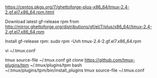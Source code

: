 https://centos.pkgs.org/7/ghettoforge-plus-x86_64/tmux-2.4-2.gf.el7.x86_64.rpm.html

Download latest gf-release rpm from
http://mirror.ghettoforge.org/distributions/gf/el/7/plus/x86_64//tmux-2.4-2.gf.el7.x86_64.rpm

Install gf-release rpm:
sudo rpm -Uvh tmux-2.4-2.gf.el7.x86_64.rpm

vi ~/.tmux.conf

tmux source-file ~/.tmux.conf
git clone https://github.com/tmux-plugins/tpm ~/.tmux/plugins/tpm
bash ~/.tmux/plugins/tpm/bin/install_plugins
tmux source-file ~/.tmux.conf
